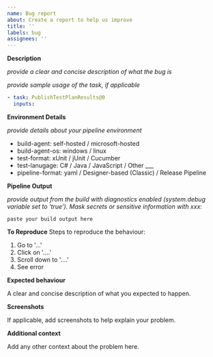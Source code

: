 ```yaml
---
name: Bug report
about: Create a report to help us improve
title: ''
labels: bug
assignees: ''
---
```

**Description**

_provide a clear and concise description of what the bug is_

_provide sample usage of the task, if applicable_

```yaml
- task: PublishTestPlanResults@0
  inputs:
```

**Environment Details**

_provide details about your pipeline environment_

- build-agent: self-hosted / microsoft-hosted
- build-agent-os: windows / linux
- test-format: xUnit / jUnit / Cucumber
- test-lanugage: C# / Java / JavaScript / Other ___
- pipeline-format: yaml / Designer-based (Classic) / Release Pipeline

**Pipeline Output**

_provide output from the build with diagnostics enabled (system.debug variable set to 'true'). Mask secrets or sensitive information with xxx_:

```shell
paste your build output here
```

**To Reproduce**
Steps to reproduce the behaviour:
1. Go to '...'
2. Click on '....'
3. Scroll down to '....'
4. See error

**Expected behaviour**

A clear and concise description of what you expected to happen.

**Screenshots**

If applicable, add screenshots to help explain your problem.

**Additional context**

Add any other context about the problem here.
